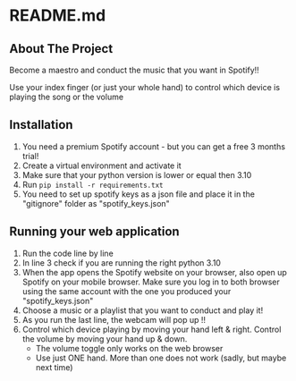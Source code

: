 # README.md

## About The Project

Become a maestro and conduct the music that you want in Spotify!!

Use your index finger (or just your whole hand) to control which device is playing the song or the volume

## Installation

1. You need a premium Spotify account - but you can get a free 3 months trial!
2. Create a virtual environment and activate it
3. Make sure that your python version is lower or equal then 3.10
4. Run `pip install -r requirements.txt`
5. You need to set up spotify keys as a json file and place it in the "gitignore" folder as "spotify_keys.json"



## Running your web application

1. Run the code line by line
2. In line 3 check if you are running the right python 3.10
3. When the app opens the Spotify website on your browser, also open up Spotify on your mobile browser. Make sure you log in to both browser using the same account with the one you produced your "spotify_keys.json"
4. Choose a music or a playlist that you want to conduct and play it!
5. As you run the last line, the webcam will pop up !!
6. Control which device playing by moving your hand left & right. Control the volume by moving your hand up & down. 
   * The volume toggle only works on the web browser
   * Use just ONE hand. More than one does not work (sadly, but maybe next time)